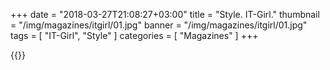 +++
date = "2018-03-27T21:08:27+03:00"
title = "Style. IT-Girl."
thumbnail = "/img/magazines/itgirl/01.jpg"
banner = "/img/magazines/itgirl/01.jpg"
tags = [ "IT-Girl", "Style" ]
categories = [ "Magazines" ]
+++

{{<mkimage src="/img/magazines/itgirl/01.jpg">}}